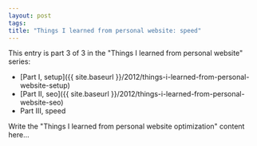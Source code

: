 ```yaml
---
layout: post
tags: 
title: "Things I learned from personal website: speed"
---
```

<div class="session-post" markdown="1">
This entry is part 3 of 3 in the "Things I learned from personal website" series:

* [Part I, setup]({{ site.baseurl }}/2012/things-i-learned-from-personal-website-setup)
* [Part II, seo]({{ site.baseurl }}/2012/things-i-learned-from-personal-website-seo)
* Part III, speed
</div>

Write the "Things I learned from personal website optimization" content here...

